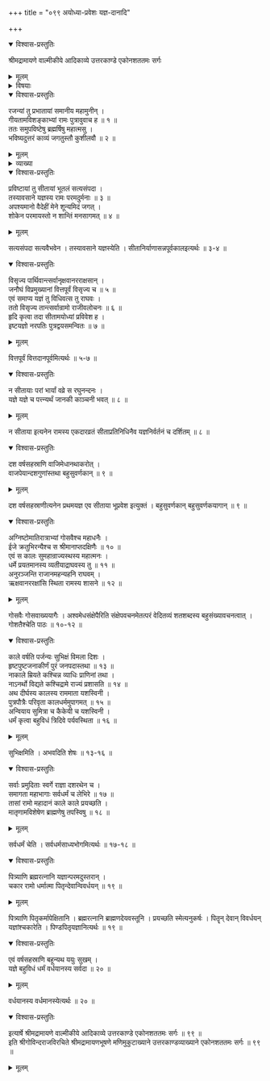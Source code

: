 +++
title = "०९९ अयोध्या-प्रवेशः यज्ञ-दानादि"

+++

<details open><summary>विश्वास-प्रस्तुतिः</summary>

श्रीमद्रामायणे वाल्मीकीये आदिकाव्ये उत्तरकाण्डे एकोनशततमः सर्गः
</details>

<details><summary>मूलम्</summary>

श्रीमद्रामायणे वाल्मीकीये आदिकाव्ये उत्तरकाण्डे एकोनशततमः सर्गः
</details>

<details><summary>विषयाः</summary>

प्रभाते राम-चोदनया कुश-लवाभ्यां सभायां  
ब्रह्मर्ष्य्-आदि-पुरत उत्तर-कथा-गानम् ॥ १ ॥  
सीता ऽदर्शन विषण्णेन रामेण  
सर्व-पार्थिव-विसर्जनेन  
विप्रेभ्यो वित्त-वितरणेन च  
यज्ञ-समापन-पूर्वकं पुत्र-द्वयेन सहायोध्या-प्रवेशः ॥ २ ॥  
श्रीरामे काञ्चनमय्या जानकी-प्रतिकृत्या  
ऽश्वमेधादिभिर् यजन-पूर्वकं  
धर्मेण राज्यं प्रशासति सति  
दुर्-भिक्षादीनां दूरतो ऽपसरणम् ॥ ३ ॥  
चिर-कालात् परं राम-मात्रादिषु काल-धर्मं गतेषु  
तेन तद्-उद्देशेन  
ब्राह्मणेभ्यो द्रव्यादि-वितरणम् ॥ ४ ॥
</details>

<details open><summary>विश्वास-प्रस्तुतिः</summary>

रजन्यां तु प्रभातायां समानीय महामुनीन् ।  
गीयतामविशङ्काभ्यां रामः पुत्रावुवाच ह ॥ १ ॥  
ततः समुपविष्टेषु ब्रह्मर्षिषु महात्मसु ।  
भविष्यदुत्तरं काव्यं जगतुस्तौ कुशीलवौ ॥ २ ॥
</details>

<details><summary>मूलम्</summary>

रजन्यां तु प्रभातायां समानीय महामुनीन् ।  
गीयतामविशङ्काभ्यां रामः पुत्रावुवाच ह ॥ १ ॥  
ततः समुपविष्टेषु ब्रह्मर्षिषु महात्मसु ।  
भविष्यदुत्तरं काव्यं जगतुस्तौ कुशीलवौ ॥ २ ॥
</details>

<details><summary>व्याख्या</summary>

गीयतामित्युवाच । अविशङ्काभ्यां मत्पुत्रत्वविषयशङ्कारहिताभ्यां । मातृवियोगदुः खरहिताभ्यां वा ॥ १-२ ॥
</details>

<details open><summary>विश्वास-प्रस्तुतिः</summary>

प्रविष्टायां तु सीतायां भूतलं सत्यसंपदा ।  
तस्यावसाने यज्ञस्य रामः परमदुर्मनाः ॥ ३ ॥  
अपश्यमानो वैदेहीं मेने शून्यमिदं जगत् ।  
शोकेन परमायस्तो न शान्तिं मनसागमत् ॥ ४ ॥
</details>

<details><summary>मूलम्</summary>

प्रविष्टायां तु सीतायां भूतलं सत्यसंपदा ।  
तस्यावसाने यज्ञस्य रामः परमदुर्मनाः ॥ ३ ॥  
अपश्यमानो वैदेहीं मेने शून्यमिदं जगत् ।  
शोकेन परमायस्तो न शान्तिं मनसागमत् ॥ ४ ॥
</details>

सत्यसंपदा सत्यवैभवेन । तस्यावसाने यज्ञस्येति । सीतानिर्याणासन्नपूर्वकालइत्यर्थः ॥ ३-४ ॥

<details open><summary>विश्वास-प्रस्तुतिः</summary>

विसृज्य पार्थिवान्त्सर्वानृक्षवानरराक्षसान् ।  
जनौघं विप्रमुख्यानां वित्तपूर्वं विसृज्य च ॥ ५ ॥  
एवं समाप्य यज्ञं तु विधिवत्स तु राघवः ।  
ततो विसृज्य तान्त्सर्वान्रामो राजीवलोचनः ॥ ६ ॥  
हृदि कृत्वा तदा सीतामयोध्यां प्रविवेश ह ।  
इष्टयज्ञो नरपतिः पुत्रद्वयसमन्वितः ॥ ७ ॥
</details>

<details><summary>मूलम्</summary>

विसृज्य पार्थिवान्त्सर्वानृक्षवानरराक्षसान् ।  
जनौघं विप्रमुख्यानां वित्तपूर्वं विसृज्य च ॥ ५ ॥  
एवं समाप्य यज्ञं तु विधिवत्स तु राघवः ।  
ततो विसृज्य तान्त्सर्वान्रामो राजीवलोचनः ॥ ६ ॥  
हृदि कृत्वा तदा सीतामयोध्यां प्रविवेश ह ।  
इष्टयज्ञो नरपतिः पुत्रद्वयसमन्वितः ॥ ७ ॥
</details>

वित्तपूर्वं वित्तदानपूर्वमित्यर्थः ॥ ५-७ ॥

<details open><summary>विश्वास-प्रस्तुतिः</summary>

न सीतायाः परां भार्यां वव्रे स रघुनन्दनः ।  
यज्ञे यज्ञे च पत्त्न्यर्थं जानकी काञ्चनी भवत् ॥ ८ ॥
</details>

<details><summary>मूलम्</summary>

न सीतायाः परां भार्यां वव्रे स रघुनन्दनः ।  
यज्ञे यज्ञे च पत्त्न्यर्थं जानकी काञ्चनी भवत् ॥ ८ ॥
</details>

न सीताया इत्यनेन रामस्य एकदारव्रतं सीताप्रतिनिधिनैव यज्ञनिर्वर्तनं च दर्शितम् ॥ ८ ॥

<details open><summary>विश्वास-प्रस्तुतिः</summary>

दश वर्षसहस्राणि वाजिमेधानथाकरोत् ।  
वाजपेयान्दशगुणांस्तथा बहुसुवर्णकान् ॥ ९ ॥
</details>

<details><summary>मूलम्</summary>

दश वर्षसहस्राणि वाजिमेधानथाकरोत् ।  
वाजपेयान्दशगुणांस्तथा बहुसुवर्णकान् ॥ ९ ॥
</details>

दश वर्षसहस्राणीत्यनेन प्रथमयज्ञ एव सीताया भूप्रवेश इत्युक्तं । बहुसुवर्णकान् बहुसुवर्णकयागान् ॥ ९ ॥

<details open><summary>विश्वास-प्रस्तुतिः</summary>

अग्निष्टोमातिरात्राभ्यां गोसवैश्च महाधनैः ।  
ईजे क्रतुभिरन्यैश्च स श्रीमानाप्तदक्षिणैः ॥ १० ॥  
एवं स कालः सुमहान्राज्यस्थस्य महात्मनः ।  
धर्मे प्रयतमानस्य व्यतीयाद्राघवस्य तु ॥ ११ ॥  
अनुरञ्जन्ति राजानमहन्यहनि राघवम् ।  
ऋक्षवानररक्षांसि स्थिता रामस्य शासने ॥ १२ ॥
</details>

<details><summary>मूलम्</summary>

अग्निष्टोमातिरात्राभ्यां गोसवैश्च महाधनैः ।  
ईजे क्रतुभिरन्यैश्च स श्रीमानाप्तदक्षिणैः ॥ १० ॥  
एवं स कालः सुमहान्राज्यस्थस्य महात्मनः ।  
धर्मे प्रयतमानस्य व्यतीयाद्राघवस्य तु ॥ ११ ॥  
अनुरञ्जन्ति राजानमहन्यहनि राघवम् ।  
ऋक्षवानररक्षांसि स्थिता रामस्य शासने ॥ १२ ॥
</details>

गोसवैः गोसवाख्ययागैः । अश्वमेधसंक्षेपैरिति संक्षेपवचनमेतत्परं वेदितव्यं शतशब्दस्य बहुसंख्यावचनत्वात् । गोशतैश्चेति पाठः ॥ १०-१२ ॥

<details open><summary>विश्वास-प्रस्तुतिः</summary>

काले वर्षति पर्जन्यः सुभिक्षं विमला दिशः ।  
हृष्टपुष्टजनाकीर्णं पुरं जनपदास्तथा ॥ १३ ॥  
नाकाले म्रियते कश्चिन्न व्याधिः प्राणिनां तथा ।  
नाऽनर्थो विद्यते कश्चिद्रामे राज्यं प्रशासति ॥ १४ ॥  
अथ दीर्घस्य कालस्य राममाता यशस्विनी ।  
पुत्रपौत्रैः परिवृता कालधर्ममुपागमत् ॥ १५ ॥  
अन्वियाय सुमित्रा च कैकेयी च यशस्विनी ।  
धर्मं कृत्वा बहुविधं त्रिदिवे पर्यवस्थिता ॥ १६ ॥
</details>

<details><summary>मूलम्</summary>

काले वर्षति पर्जन्यः सुभिक्षं विमला दिशः ।  
हृष्टपुष्टजनाकीर्णं पुरं जनपदास्तथा ॥ १३ ॥  
नाकाले म्रियते कश्चिन्न व्याधिः प्राणिनां तथा ।  
नाऽनर्थो विद्यते कश्चिद्रामे राज्यं प्रशासति ॥ १४ ॥  
अथ दीर्घस्य कालस्य राममाता यशस्विनी ।  
पुत्रपौत्रैः परिवृता कालधर्ममुपागमत् ॥ १५ ॥  
अन्वियाय सुमित्रा च कैकेयी च यशस्विनी ।  
धर्मं कृत्वा बहुविधं त्रिदिवे पर्यवस्थिता ॥ १६ ॥
</details>

सुभिक्षमिति । अभवदिति शेषः ॥ १३-१६ ॥

<details open><summary>विश्वास-प्रस्तुतिः</summary>

सर्वाः प्रमुदिताः स्वर्गे राज्ञा दशरथेन च ।  
समागता महाभागाः सर्वधर्मं च लेभिरे ॥ १७ ॥  
तासां रामो महादानं काले काले प्रयच्छति ।  
मातृणामविशेषेण ब्राह्मणेषु तपस्विषु ॥ १८ ॥
</details>

<details><summary>मूलम्</summary>

सर्वाः प्रमुदिताः स्वर्गे राज्ञा दशरथेन च ।  
समागता महाभागाः सर्वधर्मं च लेभिरे ॥ १७ ॥  
तासां रामो महादानं काले काले प्रयच्छति ।  
मातृणामविशेषेण ब्राह्मणेषु तपस्विषु ॥ १८ ॥
</details>

सर्वधर्मं चेति । सर्वधर्मसाध्यभोगमित्यर्थः ॥ १७-१८ ॥

<details open><summary>विश्वास-प्रस्तुतिः</summary>

पित्र्याणि ब्रह्मरत्नानि यज्ञान्परमदुस्तरान् ।  
चकार रामो धर्मात्मा पितृन्देवान्विवर्धयन् ॥ १९ ॥
</details>

<details><summary>मूलम्</summary>

पित्र्याणि ब्रह्मरत्नानि यज्ञान्परमदुस्तरान् ।  
चकार रामो धर्मात्मा पितृन्देवान्विवर्धयन् ॥ १९ ॥
</details>

पित्र्याणि पितृकर्मापेक्षितानि । ब्रह्मरत्नानि ब्राह्मणदेयवस्तूनि । प्रयच्छति स्मेत्यनुकर्षः । पितॄन् देवान् विवर्धयन् यज्ञांश्चकारेति । पिण्डपितृयज्ञानित्यर्थः ॥ १९ ॥

<details open><summary>विश्वास-प्रस्तुतिः</summary>

एवं वर्षसहस्राणि बहून्यथ ययुः सुखम् ।  
यज्ञे बहुविधं धर्मं वर्धयानस्य सर्वदा ॥ २० ॥
</details>

<details><summary>मूलम्</summary>

एवं वर्षसहस्राणि बहून्यथ ययुः सुखम् ।  
यज्ञे बहुविधं धर्मं वर्धयानस्य सर्वदा ॥ २० ॥
</details>

वर्धयानस्य वर्धमानस्येत्यर्थः ॥ २० ॥

<details open><summary>विश्वास-प्रस्तुतिः</summary>

इत्यार्षे श्रीमद्रामायणे वाल्मीकीये आदिकाव्ये उत्तरकाण्डे एकोनशततमः सर्गः ॥ ९९ ॥  
इति श्रीगोविन्दराजविरचिते श्रीमद्रामायणभूषणे मणिमुकुटाख्याने उत्तरकाण्डव्याख्याने एकोनशततमः सर्गः ॥ ९९ ॥
</details>

<details><summary>मूलम्</summary>

इत्यार्षे श्रीमद्रामायणे वाल्मीकीये आदिकाव्ये उत्तरकाण्डे एकोनशततमः सर्गः ॥ ९९ ॥  
इति श्रीगोविन्दराजविरचिते श्रीमद्रामायणभूषणे मणिमुकुटाख्याने उत्तरकाण्डव्याख्याने एकोनशततमः सर्गः ॥ ९९ ॥
</details>

